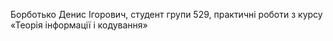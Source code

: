 Борботько Денис Ігорович, студент групи 529,
практичні роботи з курсу «Теорія інформації і кодування»